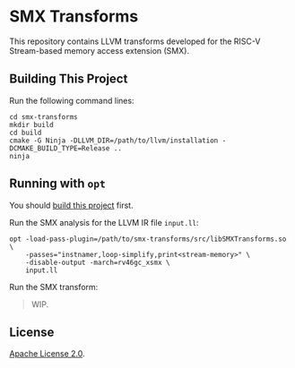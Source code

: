 # SMX Transforms

This repository contains LLVM transforms developed for the RISC-V Stream-based memory access extension (SMX).

## Building This Project

Run the following command lines:

```
cd smx-transforms
mkdir build
cd build
cmake -G Ninja -DLLVM_DIR=/path/to/llvm/installation -DCMAKE_BUILD_TYPE=Release ..
ninja
```

## Running with `opt`

You should [build this project](#building-this-project) first.

Run the SMX analysis for the LLVM IR file `input.ll`:

```
opt -load-pass-plugin=/path/to/smx-transforms/src/libSMXTransforms.so \
    -passes="instnamer,loop-simplify,print<stream-memory>" \
    -disable-output -march=rv46gc_xsmx \
    input.ll
```

Run the SMX transform:

> WIP.

## License

[Apache License 2.0](LICENSE).
